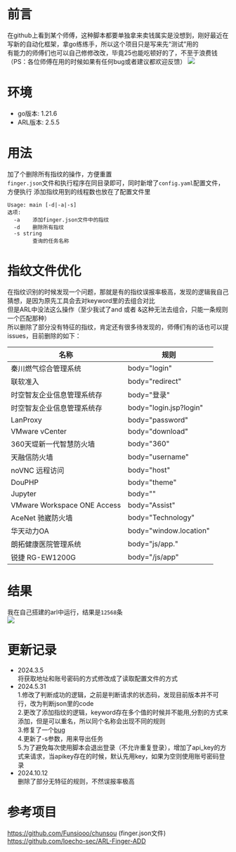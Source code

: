 # 前言
在github上看到某个师傅，这种脚本都要单独拿来卖钱属实是没想到，刚好最近在写新的自动化框架，拿go练练手，所以这个项目只是写来先“测试”用的<br>
有能力的师傅们也可以自己修修改改，毕竟25也能吃顿好的了，不至于浪费钱<br>
（PS：各位师傅在用的时候如果有任何bug或者建议都欢迎反馈）
![](https://github.com/Ernket/ARL-Finger-ADD-Go/blob/48087cc2de0d65fa72e6a2d81beeeed329140f66/png/1.png)

# 环境
- go版本: 1.21.6
- ARL版本: 2.5.5

# 用法
加了个删除所有指纹的操作，方便重置<br>
`finger.json`文件和执行程序在同目录即可，同时新增了`config.yaml`配置文件，方便执行
添加指纹用到的线程数也放在了配置文件里
```
Usage: main [-d|-a|-s]
选项:
  -a	添加finger.json文件中的指纹
  -d	删除所有指纹
  -s string
    	查询的任务名称

```

# 指纹文件优化
在指纹识别的时候发现一个问题，那就是有的指纹误报率极高，发现的逻辑我自己猜想，是因为原先工具会去对keyword里的去组合对比<br>
但是ARL中没法这么操作（至少我试了and 或者 &这种无法去组合，只能一条规则一个匹配那种）<br>
所以删除了部分没有特征的指纹，肯定还有很多待发现的，师傅们有的话也可以提issues，目前删除的如下：<br>

| 名称                          | 规则                     |
| --------------------------- | ---------------------- |
| 秦川燃气综合管理系统                  | body="login"           |
| 联软准入                        | body="redirect"        |
| 时空智友企业信息管理系统存               | body="登录"              |
| 时空智友企业信息管理系统存               | body="login.jsp?login" |
| LanProxy                    | body="password"        |
| VMware vCenter              | body="download"        |
| 360天堤新一代智慧防火墙               | body="360"             |
| 天融信防火墙                      | body="username"        |
| noVNC 远程访问                  | body="host"            |
| DouPHP                      | body="theme"           |
| Jupyter                     | body=""                |
| VMware Workspace ONE Access | body="Assist"          |
| AceNet 驰崴防火墙                | body="Technology"      |
| 华天动力OA                      | body="window.location" |
| 朗拓健康医院管理系统                  | body="js/app."         |
| 锐捷 RG-EW1200G               | body="/js/app"         |


# 结果
我在自己搭建的arl中运行，结果是`12568`条<br>
![](https://github.com/Ernket/ARL-Finger-ADD-Go/blob/main/png/2.png)

# 更新记录

- 2024.3.5
<br>将获取地址和账号密码的方式修改成了读取配置文件的方式<br>
- 2024.5.31
<br>1.修改了判断成功的逻辑，之前是判断请求的状态码，发现目前版本并不可行，改为判断json里的code<br>
2.更改了添加指纹的逻辑，keyword存在多个值的时候并不能用,分割的方式来添加，但是可以重名，所以同个名称会出现不同的规则<br>
3.修复了一个[bug](https://github.com/Ernket/ARL-Finger-ADD-Go/issues/2)<br>
4.更新了-s参数，用来导出任务<br>
5.为了避免每次使用脚本会退出登录（不允许重复登录），增加了api_key的方式来请求，当apikey存在的时候，默认先用key，如果为空则使用账号密码登录<br>
- 2024.10.12
<br>删除了部分无特征的规则，不然误报率极高

# 参考项目
https://github.com/Funsiooo/chunsou  (finger.json文件)<br>
https://github.com/loecho-sec/ARL-Finger-ADD
